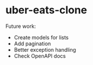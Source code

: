 # uber-eats-clone

Future work:
- Create models for lists
- Add pagination
- Better exception handling
- Check OpenAPI docs